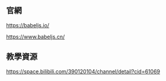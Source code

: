 ## 官網
https://babeljs.io/

https://www.babeljs.cn/

## 教學資源
https://space.bilibili.com/390120104/channel/detail?cid=61069